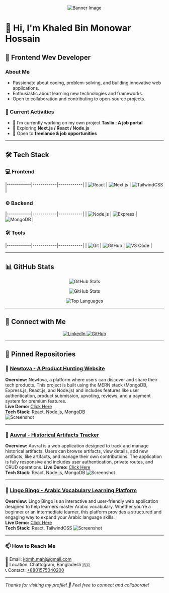 <!-- Banner Image -->
<p align="center">
  <img src="https://quickops.pt/wp-content/uploads/2023/08/MicrosoftTeams-image-125.png" alt="Banner Image">
</p>

# 👋 Hi, I'm Khaled Bin Monowar Hossain 

## 🚀 Frontend Wev Developer  

### About Me  
- Passionate about coding, problem-solving, and building innovative web applications.  
- Enthusiastic about learning new technologies and frameworks.  
- Open to collaboration and contributing to open-source projects.  

### 🌱 Current Activities  
- 🔭 I’m currently working on my own project **Taslix : A job portal**  
- 🌱 Exploring **Next.js / React / Node.js**  
- 💬 Open to **freelance & job opportunities**  

---

## 🛠️ Tech Stack  

### 💻 Frontend  
|------------|------------|------------|
| ![React](https://img.shields.io/badge/-React-61DAFB?logo=react&logoColor=white&style=flat-square) | ![Next.js](https://img.shields.io/badge/-Next.js-000?logo=next.js&logoColor=white&style=flat-square) | ![TailwindCSS](https://img.shields.io/badge/-TailwindCSS-38B2AC?logo=tailwind-css&logoColor=white&style=flat-square) |

### ⚙️ Backend  
|------------|------------|------------|
| ![Node.js](https://img.shields.io/badge/-Node.js-339933?logo=node.js&logoColor=white&style=flat-square) | ![Express](https://img.shields.io/badge/-Express-000?logo=express&logoColor=white&style=flat-square) | ![MongoDB](https://img.shields.io/badge/-MongoDB-47A248?logo=mongodb&logoColor=white&style=flat-square) |

### 🛠️  Tools  
|------------|------------|------------|
| ![Git](https://img.shields.io/badge/-Git-F05032?logo=git&logoColor=white&style=flat-square) | ![GitHub](https://img.shields.io/badge/-GitHub-181717?logo=github&logoColor=white&style=flat-square) | ![VS Code](https://img.shields.io/badge/-VS%20Code-007ACC?logo=visual-studio-code&logoColor=white&style=flat-square) |


---

## 📊 GitHub Stats  
<p align="center">
   <img src="https://github-readme-streak-stats.herokuapp.com/?user=khbmh&theme=dark" alt="GitHub Stats" />
</p>

<p align="center">
  <img src="https://github-readme-stats.vercel.app/api?username=khbmh&show_icons=true&theme=dark" alt="GitHub Stats" />
</p>

<p align="center">
  <img src="https://github-readme-stats.vercel.app/api/top-langs/?username=khbmh&layout=compact&theme=dark" alt="Top Languages" />
</p>

---

## 🔗 Connect with Me  
<p align="center">
  <a href="https://www.linkedin.com/in/Khbmh">
    <img src="https://img.shields.io/badge/-LinkedIn-0077B5?logo=linkedin&logoColor=white&style=flat-square" alt="LinkedIn">
  </a>
  <a href="https://github.com/khbmh">
    <img src="https://img.shields.io/badge/-GitHub-181717?logo=github&logoColor=white&style=flat-square" alt="GitHub">
  </a>
</p>



---

## 📌 Pinned Repositories  
### 🚀 [Newtova - A Product Hunting Website](https://github.com/khmbh/newtova-client)
**Overview:** Newtova, a platform where users can discover and share their tech products. This project is built using the MERN stack (MongoDB, Express.js, React.js, and Node.js) and includes features like user authentication, product submission, upvoting, reviews, and a payment system for premium features.  
**Live Demo:** [Click Here](https://newtova.web.app/)  
**Tech Stack:** React, Node.js, MongoDB  
![Screenshot](https://i.ibb.co.com/GfsbSNcN/Screenshot-2025-02-05-190855.png)

---

### 🚀 [Auvral - Historical Artifacts Tracker](https://github.com/khmbh/auvral-client)
**Overview:** Auvral is a web application designed to track and manage historical artifacts. Users can browse artifacts, view details, add new artifacts, like artifacts, and manage their own contributions. The application is fully responsive and includes user authentication, private routes, and CRUD operations.
**Live Demo:** [Click Here](https://auvral.web.app/)  
**Tech Stack:** React, Node.js, MongoDB
![Screenshot](https://i.ibb.co.com/67HVgBPg/Screenshot-2025-02-05-190703.png)

---

### 🚀 [Lingo Bingo - Arabic Vocabulary Learning Platform](https://github.com/khbmh/lingo-bingo)
**Overview:** Lingo Bingo is an interactive and user-friendly web application designed to help learners master Arabic vocabulary. Whether you're a beginner or an intermediate learner, this platform provides a structured and engaging way to expand your Arabic language skills.  
**Live Demo:** [Click Here](https://lingo-bingo-khbmh.web.app/)  
**Tech Stack:** React, TailwindCSS 
![Screenshot](https://i.ibb.co.com/xSNG16RH/image.png)

---

### 📫 How to Reach Me  
📧 Email: [kbmh.mahi@gmail.com](mailto:kbmh.mahi@gmail.com)  
📍 Location: Chattogram, Bangladesh 🇧🇩  
📞 Contact: [+8801575040200](callto:+8801575040200)  

---

*Thanks for visiting my profile! 🚀 Feel free to connect and collaborate!*  


<!--
**khbmh/khbmh** is a ✨ _special_ ✨ repository because its `README.md` (this file) appears on your GitHub profile.

Here are some ideas to get you started:

- 🔭 I’m currently working on ...
- 🌱 I’m currently learning ...
- 👯 I’m looking to collaborate on ...
- 🤔 I’m looking for help with ...
- 💬 Ask me about ...
- 📫 How to reach me: ...
- 😄 Pronouns: ...
- ⚡ Fun fact: ...
-->

